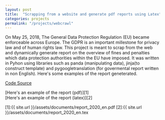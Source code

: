 ```yaml
---
layout: post
title:  "Scrapping from a website and generate pdf reports using Latex"
categories: projects
permalink: "/projects/webcrawl"
---
```


On May 25, 2018, The General Data Protection Regulation (EU) became enforceable across Europe. The GDPR is an important millestone for privacy law and of human rights law. This project is meant to scrap from the web and dynamically generate report on the overview of fines and penalties which data protection authorities within the EU have imposed. It was written in Pyhon using libraries such as panda (manipulating data), jinja(to construct template) and pygoogletranslation (for govermental report written in non English). Here's some examples of the report geneterated.


<a href="https://github.com/kungfupandayun/kungfupandayun/tree/main/gdpr_data_analysis-master">
    Code Source
</a>


[Here's an example of the report (pdf)][1] <br />
[Here's an example of the report (latex)][2] <br />


[1]:{{ site.url }}/assets/documents/report_2020_en.pdf
[2]:{{ site.url }}/assets/documents/report_2020_en.tex
